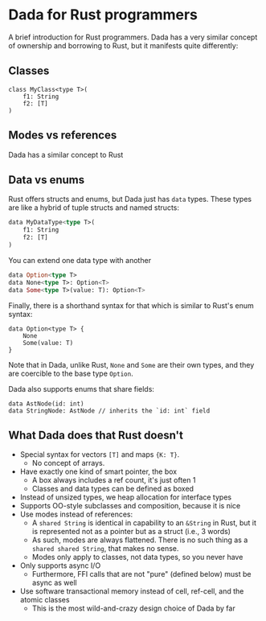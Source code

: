 # Dada for Rust programmers



A brief introduction for Rust programmers. Dada has a very similar concept of ownership and borrowing to Rust, but it manifests quite differently:




## Classes

```
class MyClass<type T>(
    f1: String
    f2: [T]
)
```

## Modes vs references

Dada has a similar concept to Rust

## Data vs enums

Rust offers structs and enums, but Dada just has `data` types. These types are like a hybrid of tuple structs and named structs:

```rust
data MyDataType<type T>(
    f1: String
    f2: [T]
)
```

You can extend one data type with another

```rust
data Option<type T>
data None<type T>: Option<T>
data Some<type T>(value: T): Option<T>
```

Finally, there is a shorthand syntax for that which is similar to Rust's enum syntax:

```
data Option<type T> {
    None
    Some(value: T)
}
```

Note that in Dada, unlike Rust, `None` and `Some` are their own types, and they are coercible to the base type `Option`.

Dada also supports enums that share fields:

```
data AstNode(id: int)
data StringNode: AstNode // inherits the `id: int` field

```

## What Dada does that Rust doesn't

* Special syntax for vectors `[T]` and maps `{K: T}`.
    * No concept of arrays.
* Have exactly one kind of smart pointer, the box
    * A box always includes a ref count, it's just often 1
    * Classes and data types can be defined as boxed
* Instead of unsized types, we heap allocation for interface types
* Supports OO-style subclasses and composition, because it is nice
* Use modes instead of references:
    * A `shared String` is identical in capability to an `&String` in Rust, but it is represented not as a pointer but as a struct (i.e., 3 words)
    * As such, modes are always flattened. There is no such thing as a `shared shared String`, that makes no sense.
    * Modes only apply to classes, not data types, so you never have
* Only supports async I/O
    * Furthermore, FFI calls that are not "pure" (defined below) must be async as well
* Use software transactional memory instead of cell, ref-cell, and the atomic classes
    * This is the most wild-and-crazy design choice of Dada by far